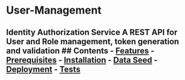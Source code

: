 # User-Management
## Identity Authorization Service A REST API for User and Role management, token generation and validation  ## Contents - [Features](#features) - [Prerequisites](#prerequisites) - [Installation](#installation) - [Data Seed](#data-seed) - [Deployment](#deployment) - [Tests](#tests)
